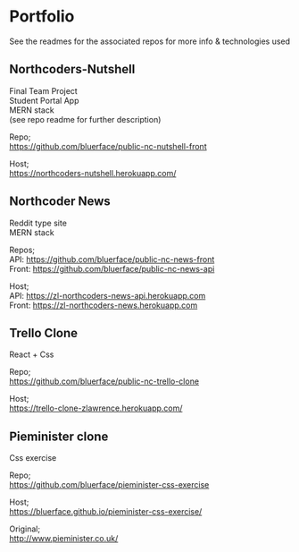 # Portfolio  
See the readmes for the associated repos for more info & technologies used

## Northcoders-Nutshell  
Final Team Project  
Student Portal App   
MERN stack  
(see repo readme for further description)  

Repo;  
https://github.com/bluerface/public-nc-nutshell-front  

Host;  
https://northcoders-nutshell.herokuapp.com/  


## Northcoder News  
Reddit type site  
MERN stack  

Repos;  
API: https://github.com/bluerface/public-nc-news-front   
Front: https://github.com/bluerface/public-nc-news-api   

Host;  
API: https://zl-northcoders-news-api.herokuapp.com  
Front: https://zl-northcoders-news.herokuapp.com  

## Trello Clone  
React + Css  

Repo;  
https://github.com/bluerface/public-nc-trello-clone   

Host;  
https://trello-clone-zlawrence.herokuapp.com/  

## Pieminister clone
Css exercise  

Repo;  
https://github.com/bluerface/pieminister-css-exercise  

Host;  
https://bluerface.github.io/pieminister-css-exercise/  

Original;  
http://www.pieminister.co.uk/  
